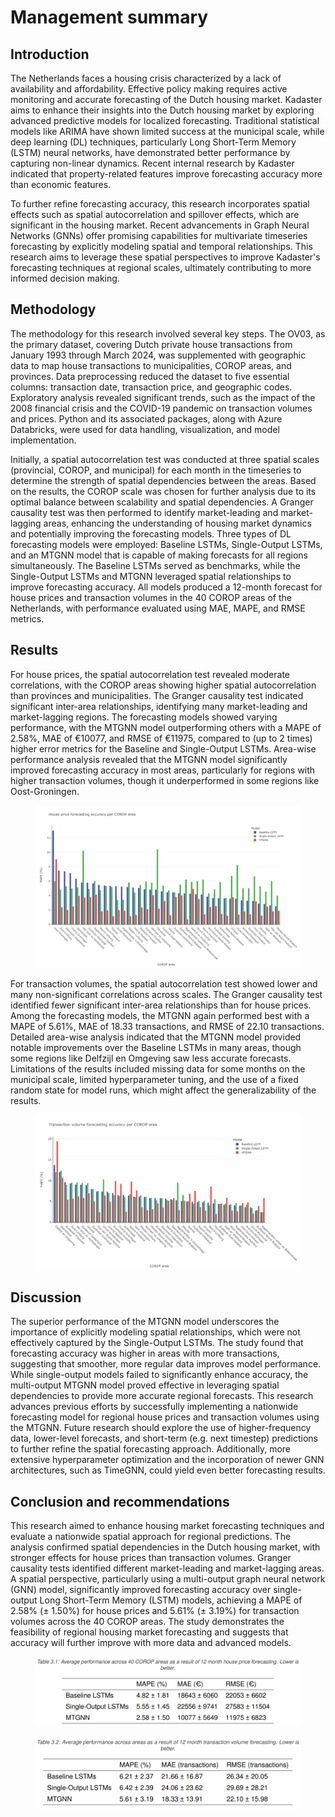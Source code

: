 # Management summary 

## Introduction 
The Netherlands faces a housing crisis characterized by a lack of availability and affordability. Effective policy making requires active monitoring and accurate forecasting of the Dutch housing market. Kadaster aims to enhance their insights into the Dutch housing market by exploring advanced predictive models for localized forecasting. Traditional statistical models like ARIMA have shown limited success at the municipal scale, while deep learning (DL) techniques, particularly Long Short-Term Memory (LSTM) neural networks, have demonstrated better performance by capturing non-linear dynamics. Recent internal research by Kadaster indicated that property-related features improve forecasting accuracy more than economic features. 

To further refine forecasting accuracy, this research incorporates spatial effects such as spatial autocorrelation and spillover effects, which are significant in the housing market. Recent advancements in Graph Neural Networks (GNNs) offer promising capabilities for multivariate timeseries forecasting by explicitly modeling spatial and temporal relationships. This research aims to leverage these spatial perspectives to improve Kadaster's forecasting techniques at regional scales, ultimately contributing to more informed decision making. 

## Methodology 
The methodology for this research involved several key steps. The OV03, as the primary dataset, covering Dutch private house transactions from January 1993 through March 2024, was supplemented with geographic data to map house transactions to municipalities, COROP areas, and provinces. Data preprocessing reduced the dataset to five essential columns: transaction date, transaction price, and geographic codes. Exploratory analysis revealed significant trends, such as the impact of the 2008 financial crisis and the COVID-19 pandemic on transaction volumes and prices. Python and its associated packages, along with Azure Databricks, were used for data handling, visualization, and model implementation. 

Initially, a spatial autocorrelation test was conducted at three spatial scales (provincial, COROP, and municipal) for each month in the timeseries to determine the strength of spatial dependencies between the areas. Based on the results, the COROP scale was chosen for further analysis due to its optimal balance between scalability and spatial dependencies. A Granger causality test was then performed to identify market-leading and market-lagging areas, enhancing the understanding of housing market dynamics and potentially improving the forecasting models. Three types of DL forecasting models were employed: Baseline LSTMs, Single-Output LSTMs, and an MTGNN model that is capable of making forecasts for all regions simultaneously. The Baseline LSTMs served as benchmarks, while the Single-Output LSTMs and MTGNN leveraged spatial relationships to improve forecasting accuracy. All models produced a 12-month forecast for house prices and transaction volumes in the 40 COROP areas of the Netherlands, with performance evaluated using MAE, MAPE, and RMSE metrics. 

## Results 
For house prices, the spatial autocorrelation test revealed moderate correlations, with the COROP areas showing higher spatial autocorrelation than provinces and municipalities. The Granger causality test indicated significant inter-area relationships, identifying many market-leading and market-lagging regions. The forecasting models showed varying performance, with the MTGNN model outperforming others with a MAPE of 2.58%, MAE of €10077, and RMSE of €11975, compared to (up to 2 times) higher error metrics for the Baseline and Single-Output LSTMs. Area-wise performance analysis revealed that the MTGNN model significantly improved forecasting accuracy in most areas, particularly for regions with higher transaction volumes, though it underperformed in some regions like Oost-Groningen. 

<figure id="figuur-1">
  <a href="/assets/images/resultaten_gebieden_koopsom.PNG">
    <img src="/assets/images/resultaten_gebieden_koopsom.PNG" alt="Proces">
  </a>
</figure>

For transaction volumes, the spatial autocorrelation test showed lower and many non-significant correlations across scales. The Granger causality test identified fewer significant inter-area relationships than for house prices. Among the forecasting models, the MTGNN again performed best with a MAPE of 5.61%, MAE of 18.33 transactions, and RMSE of 22.10 transactions. Detailed area-wise analysis indicated that the MTGNN model provided notable improvements over the Baseline LSTMs in many areas, though some regions like Delfzijl en Omgeving saw less accurate forecasts.  
Limitations of the results included missing data for some months on the municipal scale, limited hyperparameter tuning, and the use of a fixed random state for model runs, which might affect the generalizability of the results. 

<figure id="figuur-2">
  <a href="/assets/images/resultaten_gebieden_transactievolume.PNG">
    <img src="/assets/images/resultaten_gebieden_transactievolume.PNG" alt="Proces">
  </a>
</figure>

## Discussion 
The superior performance of the MTGNN model underscores the importance of explicitly modeling spatial relationships, which were not effectively captured by the Single-Output LSTMs. The study found that forecasting accuracy was higher in areas with more transactions, suggesting that smoother, more regular data improves model performance. While single-output models failed to significantly enhance accuracy, the multi-output MTGNN model proved effective in leveraging spatial dependencies to provide more accurate regional forecasts. 
This research advances previous efforts by successfully implementing a nationwide forecasting model for regional house prices and transaction volumes using the MTGNN. Future research should explore the use of higher-frequency data, lower-level forecasts, and short-term (e.g. next timestep) predictions to further refine the spatial forecasting approach. Additionally, more extensive hyperparameter optimization and the incorporation of newer GNN architectures, such as TimeGNN, could yield even better forecasting results. 

## Conclusion and recommendations 
This research aimed to enhance housing market forecasting techniques and evaluate a nationwide spatial approach for regional predictions. The analysis confirmed spatial dependencies in the Dutch housing market, with stronger effects for house prices than transaction volumes. Granger causality tests identified different market-leading and market-lagging areas. A spatial perspective, particularly using a multi-output graph neural network (GNN) model, significantly improved forecasting accuracy over single-output Long Short-Term Memory (LSTM) models, achieving a MAPE of 2.58% (± 1.50%) for house prices and 5.61% (± 3.19%) for transaction volumes across the 40 COROP areas. The study demonstrates the feasibility of regional housing market forecasting and suggests that accuracy will further improve with more data and advanced models.  

<figure id="figuur-3">
  <a href="/assets/images/resultaten_gemiddeld_koopsom.PNG">
    <img src="/assets/images/resultaten_gemiddeld_koopsom.PNG" alt="Results">
  </a>
</figure>
<figure id="figuur-4">
  <a href="/assets/images/resultaten_gemiddeld_transactievolume.PNG">
    <img src="/assets/images/resultaten_gemiddeld_transactievolume.PNG" alt="Results">
  </a>
</figure>